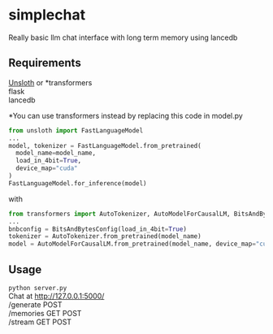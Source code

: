 # simplechat
Really basic llm chat interface with long term memory using lancedb

## Requirements
[Unsloth](https://github.com/unslothai/unsloth/tree/main?tab=readme-ov-file#-installation-instructions) or *transformers
<br>flask
<br>lancedb

*You can use transformers instead by replacing this code in model.py
```py
from unsloth import FastLanguageModel
...
model, tokenizer = FastLanguageModel.from_pretrained(
  model_name=model_name,
  load_in_4bit=True,
  device_map="cuda"
)
FastLanguageModel.for_inference(model)
```
with
```py
from transformers import AutoTokenizer, AutoModelForCausalLM, BitsAndBytesConfig
...
bnbconfig = BitsAndBytesConfig(load_in_4bit=True)
tokenizer = AutoTokenizer.from_pretrained(model_name)
model = AutoModelForCausalLM.from_pretrained(model_name, device_map="cuda", quantization_config=bnbconfig)
```

## Usage
``python server.py``
<br>Chat at http://127.0.0.1:5000/
<br>/generate POST
<br>/memories GET POST
<br>/stream GET POST
